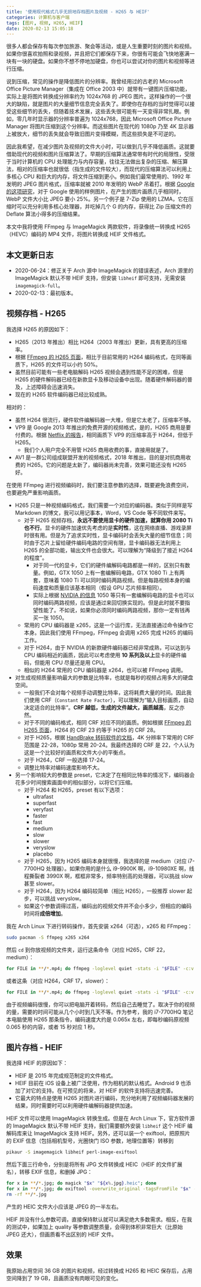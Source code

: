 ```yaml
---
title: '使用现代格式几乎无损地存档图片及视频 - H265 与 HEIF'
categories: 计算机与客户端
tags: [图片, 视频, H265, HEIF]
date: 2020-02-13 15:05:18
---
```


很多人都会保存有每次参加旅游、聚会等活动，或是人生重要时刻的图片和视频。如果你很喜欢拍照和录视频，并且把它们都保存下来，你很有可能会飞快地塞满一块有一块的硬盘。如果你不想不停地加硬盘，你也可以尝试对你的图片和视频等进行压缩。

说到压缩，常见的操作是降低图片的分辨率。我曾经用过的古老的 Microsoft Office Picture Manager（集成在 Office 2003 中）就带有一键图片压缩功能，实际上是将图片转换成分辨率约为 1024x768 的 JPEG 图片。这样操作的一个很大的缺陷，就是图片的大量细节信息完全丢失了。即使你在存档的当时觉得可以接受这些细节的丢失，但随着技术发展，这些丢失很可能有一天变得非常扎眼。例如，零几年时显示器的分辨率普遍为 1024x768，因此 Microsoft Office Picture Manager 将图片压缩到这个分辨率。而这些图片在现代的 1080p 乃至 4K 显示器上被放大，细节的丢失就会导致旧图片变得模糊，而这些损失是不可逆的。

因此我希望，在减少图片及视频的文件大小时，可以做到几乎不降低画质。这就要借助现代的视频和图片压缩算法了。早期的压缩算法通常带有时代的局限性，受限于当时计算机的 CPU 处理能力与内存容量，往往无法做出复杂的压缩、解压算法，相对的压缩率也就很低（指生成的文件较大），而现代的压缩算法可以利用上多核心 CPU 和巨大的内存，将文件压缩到更小。例如我们最常使用的、1992 年发明的 JPEG 图片格式，压缩率就被 2010 年发明的 WebP 吊着打。根据 [Google 的这项研究](https://developers.google.com/speed/webp/docs/webp_study)，对于 Google 使用的样例图片，在产生的图片画质几乎相同时，WebP 文件大小比 JPEG 要小 25%。另一个例子是 7-Zip 使用的 LZMA，它在压缩时可以充分利用多核心处理器，并吃掉几个 G 的内存，获得比 Zip 压缩文件的 Deflate 算法小得多的压缩结果。

本文中我将使用 FFmpeg 与 ImageMagick 两款软件，将录像统一转换成 H265（HEVC）编码的 MP4 文件，将图片转换成 HEIF 文件格式。

本文更新日志
----------

- 2020-06-24：修正关于 Arch 源中 ImageMagick 的错误表述，Arch 源里的 ImageMagick 默认不带 HEIF 支持，但安装 `libheif` 即可支持，无需安装 `imagemagick-full`。
- 2020-02-13：最初版本。

视频存档 - H265
--------------

我选择 H265 的原因如下：

- H265（2013 年推出）相比 H264（2003 年推出）更新，具有更高的压缩率。
- 根据 [FFmpeg 的 H265 页面](https://trac.ffmpeg.org/wiki/Encode/H.265)，相比于目前常用的 H264 编码格式，在同等画质下，H265 的文件可以小约 50%。
- 虽然目前可能有一些老电脑解码 H265 视频会遇到性能不足的困难，但是 H265 的硬件解码器已经在新款显卡及移动设备中出现。随着硬件解码器的普及，上述障碍会迅速消失。
- 现在的 H265 软件编码器已经比较成熟。

相对的：

- 虽然 H264 很流行，硬件软件编解码器一大堆，但是它太老了，压缩率不够。
- VP9 是 Google 2013 年推出的免费开源的视频格式，是的，H265 商用是要付费的。根据 [Netflix 的报告](https://netflixtechblog.com/a-large-scale-comparison-of-x264-x265-and-libvpx-a-sneak-peek-2e81e88f8b0f)，相同画质下 VP9 的压缩率高于 H264，但低于 H265。
  - 我们个人用户完全不用管 H265 商用收费的事，直接用就是了。
- AV1 是一群公司组成联盟开发的视频格式，2018 年推出，目的是对抗商用收费的 H265。它的问题是太新了，编码器尚未完善，效果可能还没有 H265 好。

在使用 FFmpeg 进行视频编码时，我们要注意参数的选择，既要避免浪费空间，也要避免严重影响画质。

- H265 只是一种视频编码格式，我们需要一个对应的编码器。类似于同样是写 Markdown 的博文，我可以用记事本，Word，VS Code 等不同软件来写。
  - 对于 H265 视频存档，**永远不要使用显卡的硬件加速，就算你用 2080 Ti 也不行**。显卡的硬件加速优先考虑的是**实时性**，这在网络直播、游戏录屏时很有用。但是为了追求实时性，显卡编码时会丢失大量的细节信息；同时由于芯片上留给硬件编码电路的空间有限，显卡编码器无法利用上 H265 的全部功能，输出文件也会很大。可以理解为“降级到了接近 H264 的程度”。
    - 对于同一代的显卡，它们的硬件编解码电路都是一样的，区别只有数量。例如，GTX 1050 上有一套编解码电路，GTX 1080 Ti 上有两套，意味着 1080 Ti 可以同时编码两路视频。但是每路视频本身的编码速度和质量应该基本相同（假设 GPU 芯片频率相同）。
    - 实际上根据 [NVIDIA 的信息](https://developer.nvidia.com/video-encode-decode-gpu-support-matrix) 1050 等只有一套编解码电路的显卡也可以同时编码两路视频，应该是通过来回切换实现的。但是此时就不要指望性能了。不如说，如果你必须同时编码两路视频，那你一定有钱再买一张 1050。
  - 常用的 CPU 编码器是 x265，这是一个运行库，无法直接通过命令操作它本身。因此我们使用 FFmpeg，FFmpeg 会调用 x265 完成 H265 的编码工作。
  - 对于 H264，由于 NVIDIA 的新款硬件编码器已经非常成熟，可以达到与 CPU 编码相近的画质，因此可以考虑使用 **10 系列及以上**显卡的硬件编码，但能用 CPU 尽量还是用 CPU。
  - 相似的 H264 常用的 CPU 编码器是 x264，也可以被 FFmpeg 调用。
- 对生成视频质量影响最大的参数是比特率，也就是每秒的视频占用多大的硬盘空间。
  - 一般我们不会对每个视频手动调整比特率，这将耗费大量的时间。因此我们使用 CRF（`Constant Rate Factor`），可以理解为“输入目标画质，自动决定适合的比特率”。**CRF 越低，生成的文件越大，画质越高**，反之亦然。
  - 对于不同的编码格式，相同 CRF 对应不同的画质。例如根据 [FFmpeg 的 H265 页面](https://trac.ffmpeg.org/wiki/Encode/H.265)，H264 的 CRF 23 约等于 H265 的 CRF 28。
  - 对于 H265，根据 [HandBrake 转码软件的文档](https://handbrake.fr/docs/en/latest/workflow/adjust-quality.html)，4K 分辨率下常用的 CRF 范围是 22-28，1080p 常用 20-24。我最终选择的 CRF 是 22，个人认为这是一个比较好的画质和文件大小的平衡点。
  - 对于 H264，CRF 一般选择 17-24。
  - 调整比特率对编码速度影响不大。
- 另一个影响较大的参数是 preset，它决定了在相同比特率的情况下，编码器会花多少时间搜索画面中的相似部分，以将它们压缩。
  - 对于 H264 和 H265，preset 有以下选项：
    - ultrafast
    - superfast
    - veryfast
    - faster
    - fast
    - medium
    - slow
    - slower
    - veryslow
    - placebo 
  - 对于 H265，因为 H265 编码本身就很慢，我选择的是 medium（对应 i7-7700HQ 处理器）。如果你用的是什么 i9-9900K 啊，i9-10980XE 啊，线程撕裂者 3990X 啊，框框非常多，频率特别高的处理器，可以挑战 slow 甚至 slower。
  - 对于 H264，因为 H264 编码较简单（相比 H265），一般推荐 slower 起步，可以挑战 veryslow。
  - 如果这个参数调得过高，编码出的视频文件并不会小多少，但相应的编码时间将**成倍增加**。

我在 Arch Linux 下进行转码操作，首先安装 x264（可选），x265 和 FFmpeg：

```bash
sudo pacman -S ffmpeg x265 x264
```

然后 `cd` 到你放视频的文件夹，运行这条命令（对应 H265，CRF 22，medium）：

```bash
for FILE in **/*.mp4; do ffmpeg -loglevel quiet -stats -i "$FILE" -c:v libx265 -crf 22 -preset medium -c:a aac -b:a 128k -movflags +faststart "$FILE.converted.mp4"; done
```

或者这条（对应 H264，CRF 17，slower）：

```bash
for FILE in **/*.mp4; do ffmpeg -loglevel quiet -stats -i "$FILE" -c:v libx264 -crf 17 -preset slower -c:a aac -b:a 128k -movflags +faststart "$FILE.converted.mp4"; done
```

由于视频编码很慢，你可以把电脑开着转码，然后自己去睡觉了。取决于你的视频的量，需要的时间可能从几个小时到几天不等。作为参考，我的 i7-7700HQ 笔记本电脑使用 H265 那条指令，编码速度大约是 0.065x 左右，即每秒编码原视频 0.065 秒的内容，或者 15 秒对应 1 秒。

图片存档 - HEIF
--------------

我选择 HEIF 的原因如下：

- HEIF 是 2015 年完成规范制定的文件格式。
- HEIF 目前在 iOS 设备上被广泛使用，作为相机的默认格式。Android 9 也添加了对它的支持。在可预见的将来，对 HEIF 的软件支持将迅速完善。
- 它最大的特点是使用 H265 对图片进行编码，充分地利用了视频编码器发展的结果，同时需要时可以利用硬件编解码器提供加速。

HEIF 文件可以使用 ImageMagick 转换生成。但是在 Arch Linux 下，官方软件源的 ImageMagick 默认不带 HEIF 支持，我们需要额外安装 `libheif` 这个 HEIF 编解码库来让 ImageMagick 支持 HEIF。另外，还可以装一个 exiftool，把原照片的 EXIF 信息（包括相机型号，光圈快门 ISO 参数，地理位置等）转移到

```bash
pikaur -S imagemagick libheif perl-image-exiftool
```

然后下面三行命令，分别是将所有 JPG 文件转换成 HEIC（HEIF 的文件扩展名），转移 EXIF 信息，和删掉 JPG：

```bash
for x in **/*.jpg; do magick "$x" "${x%.jpg}.heic"; done
for x in **/*.jpg; do exiftool -overwrite_original -tagsFromFile "$x" -all:all "${x%.jpg}.heic"; done
rm -rf **/*.jpg
```

产生的 HEIC 文件大小应该是 JPEG 的一半左右。

HEIF 并没有什么参数可调，直接保持默认就可以满足绝大多数需求。相反，在我的测试中，如果加上 quality 等参数调整质量，会得到体积非常巨大（比原始 JPEG 还大），但画质看不出区别的 HEIF 文件。

效果
----

我原始占用空间 36 GB 的图片和视频，经过转换成 H265 和 HEIC 保存后，占用空间降到了 19 GB，且画质没有肉眼可见的变化。
